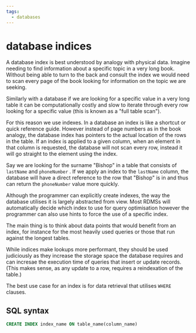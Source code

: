 ```yaml
---
tags:
  - databases
---
```


# database indices

A database index is best understood by analogy with physical data. Imagine
needing to find information about a specific topic in a very long book. Without
being able to turn to the back and consult the index we would need to scan every
page of the book looking for information on the topic we are seeking.

Similarly with a database if we are looking for a specific value in a very long
table it can be computationally costly and slow to iterate through every row
looking for a specific value (this is known as a "full table scan").

For this reason we use indexes. In a database an index is like a shortcut or
quick reference guide. However instead of page numbers as in the book analogy,
the database index has pointers to the actual location of the rows in the table.
If an index is applied to a given column, when an element in that column is
requested, the database will not scan every row, instead it will go straight to
the element using the index.

Say we are looking for the surname "Bishop" in a table that consists of
`lastName` and `phoneNumber` . If we apply an index to the `lastName` column,
the database will have a direct reference to the row that "Bishop" is in and
thus can return the `phoneNumber` value more quickly.

Although the programmer can explicitly create indexes, the way the database
utilises it is largely abstracted from view. Most RDMSs will automatically
decide which index to use for query optimisation however the programmer can also
use hints to force the use of a specific index.

The main thing is to think about data points that would benefit from an index,
for instance for the most heavily used queries or those that run against the
longest tables.

While indices make lookups more performant, they should be used judiciously as
they increase the storage space the database requires and can incresae the
execution time of queries that insert or update records. (This makes sense, as
any update to a row, requires a reindexation of the table.)

The best use case for an index is for data retrieval that utilises `WHERE`
clauses.

## SQL syntax

```sql
CREATE INDEX index_name ON table_name(column_name)
```
